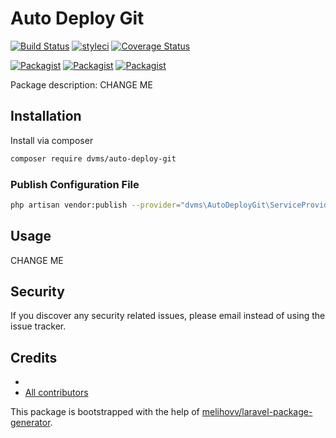 # Auto Deploy Git

[![Build Status](https://travis-ci.org/dvms/auto-deploy-git.svg?branch=master)](https://travis-ci.org/dvms/auto-deploy-git)
[![styleci](https://styleci.io/repos/CHANGEME/shield)](https://styleci.io/repos/CHANGEME)
[![Coverage Status](https://coveralls.io/repos/github/dvms/auto-deploy-git/badge.svg?branch=master)](https://coveralls.io/github/dvms/auto-deploy-git?branch=master)

[![Packagist](https://img.shields.io/packagist/v/dvms/auto-deploy-git.svg)](https://packagist.org/packages/dvms/auto-deploy-git)
[![Packagist](https://poser.pugx.org/dvms/auto-deploy-git/d/total.svg)](https://packagist.org/packages/dvms/auto-deploy-git)
[![Packagist](https://img.shields.io/packagist/l/dvms/auto-deploy-git.svg)](https://packagist.org/packages/dvms/auto-deploy-git)

Package description: CHANGE ME

## Installation

Install via composer
```bash
composer require dvms/auto-deploy-git
```

### Publish Configuration File

```bash
php artisan vendor:publish --provider="dvms\AutoDeployGit\ServiceProvider" --tag="config"
```

## Usage

CHANGE ME

## Security

If you discover any security related issues, please email 
instead of using the issue tracker.

## Credits

- [](https://github.com/dvms/auto-deploy-git)
- [All contributors](https://github.com/dvms/auto-deploy-git/graphs/contributors)

This package is bootstrapped with the help of
[melihovv/laravel-package-generator](https://github.com/melihovv/laravel-package-generator).
